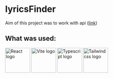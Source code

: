 # lyricsFinder

Aim of this project was to work with api ([link](https://lyricsovh.docs.apiary.io/))

## What was used:

<p>
  <a href="https://react.dev" target="_blank" rel="noreferrer"><img src="https://pbs.twimg.com/profile_images/1785867863191932928/EpOqfO6d_400x400.png" alt="React logo" width="80" height="80" /></a>
  <a href="https://vite.dev" target="_blank" rel="noreferrer"><img src="https://uploads.sitepoint.com/wp-content/uploads/2021/04/1618197067vitejs.png" alt="Vite logo" width="80" height="80" /></a>
  <a href="https://www.typescriptlang.org" target="_blank" rel="noreferrer"><img src="https://upload.wikimedia.org/wikipedia/commons/thumb/4/4c/Typescript_logo_2020.svg/1200px-Typescript_logo_2020.svg.png" alt="Typescript logo" width="80" height="80" /></a>
  <a href="https://tailwindcss.com" target="_blank" rel="noreferrer"><img src="https://upload.wikimedia.org/wikipedia/commons/thumb/d/d5/Tailwind_CSS_Logo.svg/1024px-Tailwind_CSS_Logo.svg.png" alt="Tailwindcss logo" width="80" height="80" /></a>
</p>
